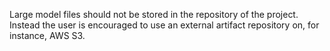 Large model files should not be stored in the repository of the project. Instead the user is encouraged to use an external artifact repository on, for instance, AWS S3.